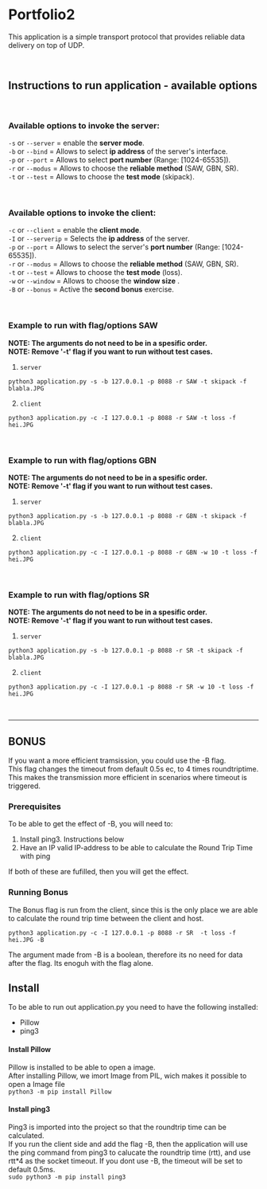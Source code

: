 # Portfolio2
This application is a simple transport protocol that provides reliable data delivery on top of UDP.

<br />

## Instructions to run application -  available options
<br />

### Available options to invoke the server:
`-s` or `--server` = enable the **server mode**. \
`-b` or `--bind` = Allows to select **ip address** of the server's interface. \
`-p` or `--port` = Allows to select **port number** (Range: [1024-65535]).\
`-r` or `--modus` =  Allows to choose the **reliable method** (SAW, GBN, SR).\
`-t` or `--test` =  Allows to choose the **test mode** (skipack).

<br />


### Available options to invoke the client:
`-c` or `--client` = enable the **client mode**. \
`-I` or `--serverip` = Selects the **ip address** of the server. \
`-p` or `--port` = Allows to select the server's **port number** (Range: [1024-65535]).\
`-r` or `--modus` =  Allows to choose the **reliable method** (SAW, GBN, SR).\
`-t` or `--test` =  Allows to choose the **test mode** (loss).\
`-w` or `--window` =  Allows to choose the **window size** .\
`-B` or `--bonus` =  Active the **second bonus** exercise.
<br />



<br />

###  Example to run with flag/options SAW
**NOTE: The arguments do not need to be in a spesific order.**\
**NOTE: Remove '-t' flag if you want to run without test cases.**

1. `server`
```
python3 application.py -s -b 127.0.0.1 -p 8088 -r SAW -t skipack -f blabla.JPG
```

2. `client`
```
python3 application.py -c -I 127.0.0.1 -p 8088 -r SAW -t loss -f hei.JPG
```
<br />

###  Example to run with flag/options GBN
**NOTE: The arguments do not need to be in a spesific order.**\
**NOTE: Remove '-t' flag if you want to run without test cases.**

1. `server`
```
python3 application.py -s -b 127.0.0.1 -p 8088 -r GBN -t skipack -f blabla.JPG
```

2. `client`
```
python3 application.py -c -I 127.0.0.1 -p 8088 -r GBN -w 10 -t loss -f hei.JPG
```
<br />

###  Example to run with flag/options SR
**NOTE: The arguments do not need to be in a spesific order.**\
**NOTE: Remove '-t' flag if you want to run without test cases.**

1. `server`
```
python3 application.py -s -b 127.0.0.1 -p 8088 -r SR -t skipack -f blabla.JPG
```

2. `client`
```
python3 application.py -c -I 127.0.0.1 -p 8088 -r SR -w 10 -t loss -f hei.JPG
```
<br />

---

## BONUS
If you want a more efficient tramsission, you could use the -B flag.\
This flag changes the timeout from default 0.5s ec, to 4 times roundtriptime. This makes the transmission more efficient in scenarios where timeout is triggered.

### Prerequisites
To be able to get the effect of -B, you will need to:
1. Install ping3. Instructions below
2. Have an IP valid IP-address to be able to calculate the Round Trip Time with ping

If both of these are fufilled, then you will get the effect.

### Running Bonus
The Bonus flag is run from the client, since this is the only place we are able to calculate the round trip time between the client and host. 
```
python3 application.py -c -I 127.0.0.1 -p 8088 -r SR  -t loss -f hei.JPG -B
```
The argument made from -B is a boolean, therefore its no need for data after the flag. Its enoguh with the flag alone.

## Install
To be able to run out application.py you need to have the following installed:
- Pillow
- ping3

#### Install Pillow
Pillow is installed to be able to open a image. \
After installing Pillow, we imort Image from PIL, wich makes it possible to open a Image file \
`python3 -m pip install Pillow`


#### Install ping3
Ping3 is imported into the project so that the roundtrip time can be calculated.\
If you run the client side and add the flag -B, then the application will use the ping command from ping3 to calucate the roundtrip time (rtt), and use rtt*4 as the socket timeout. If you dont use -B, the timeout will be set to default 0.5ms. \
`sudo python3 -m pip install ping3`


